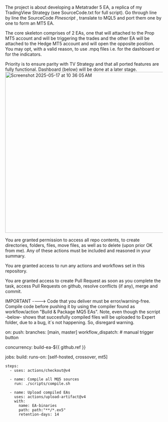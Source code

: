 The project is about developing a Metatrader 5 EA, a replica of my TradingView Strategy (see SourceCode.txt for full script). Go through line by line the SourceCode *Pinescript* , translate to MQL5 and port them one by one to form an MT5 EA. 

The core skeleton comprises of 2 EAs, one that will attached to the Prop MT5 account and will be triggering the trades and the other EA will be attached to the Hedge MT5 account and will open the opposite position. You may opt, with a valid reason, to use .mpq files i.e. for the dashboard or for the indicators.

Priority is to ensure parity with TV Strategy and that all ported features are fully functional. Dashboard (below) will be done at a later stage. <img width="513" alt="Screenshot 2025-05-17 at 10 36 05 AM" src="https://github.com/user-attachments/assets/f9df3bb5-1849-4f24-b89a-5b969fcc9f1a" />

You are granted permission to access all repo contents, to create directories, folders, files, move files, as well as to delete (upon prior OK from me). Any of these actions must be included and reasoned in your summary.

You are granted access to run any actions and workflows set in this repository.

You are granted access to create Pull Request as soon as you complete the task, access Pull Requests on github, resolve conflicts (if any), merge and commit.

IMPORTANT ----> Code that you deliver must be error/warning-free.
Compile code before pushing it by using the compiler found as workflow/action "Build & Package MQ5 EAs". Note, even though the scrript -below- shows that succesfully compiled 
files will be uploaded to Expert folder, due to a bug, it´s not happening. So, disregard warning.

on:
  push:
    branches: [main, master]
  workflow_dispatch:         # manual trigger button

concurrency: build-ea-${{ github.ref }}

jobs:
  build:
    runs-on: [self-hosted, crossover, mt5]

    steps:
      - uses: actions/checkout@v4

      - name: Compile all MQ5 sources
        run: ./scripts/compile.sh

      - name: Upload compiled EAs
        uses: actions/upload-artifact@v4
        with:
          name: EA-binaries
          path: path:"**/*.ex5"        
          retention-days: 14          
